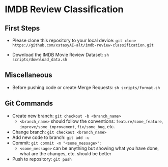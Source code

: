 # IMDB Review Classification

## First Steps

- Please clone this repository to your local device:
`
git clone https://github.com/xstasyAI-alt/imdb-review-classification.git
`

- Download the IMDB Movie Review Dataset:
`
sh scripts/download_data.sh
`
## Miscellaneous
- Before pushing code or create Merge Requests:
`
sh scripts/format.sh
`

## Git Commands
- Create new branch:
`
git checkout -b <branch_name>
`
  - `<branch_name>` should follow the conventions: `feature/some_feature`, `improve/some_improvement`, `fix/some_bug`, etc.
- Change branch: `git checkout <branch_name>`
- Add new code to branch: `git add -u`
- Commit: `git commit -m "<some_message>"`:
  - `<some_message>` can be anything but showing what you have done, what are the changes, etc. should be better
- Push to repository: `git push`
